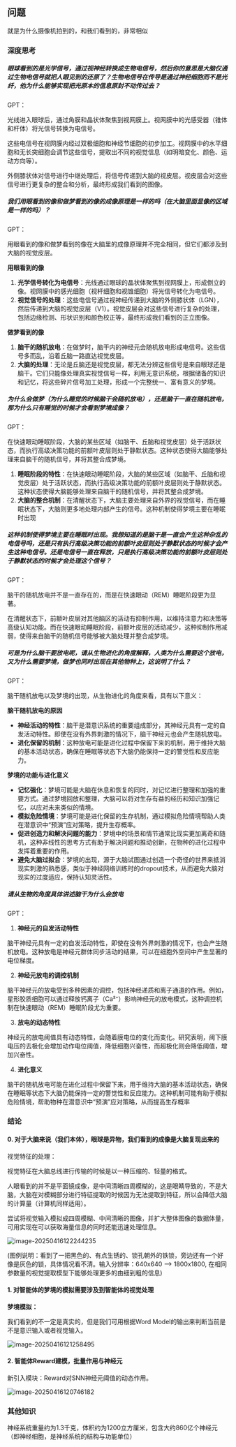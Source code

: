## 问题

就是为什么摄像机拍到的，和我们看到的，非常相似



### 深度思考

##### 眼球看到的是光学信号，通过视神经转换成生物电信号，然后你的意思是大脑仅通过生物电信号就把人眼见到的还原了？生物电信号在传导是通过神经细胞而不是光纤，他为什么能够实现把光原本的信息原封不动传过去？

GPT：

光线进入眼球后，通过角膜和晶状体聚焦到视网膜上。视网膜中的光感受器（锥体和杆体）将光信号转换为电信号。

这些电信号在视网膜内经过双极细胞和神经节细胞的初步加工。视网膜中的水平细胞和无长突细胞会调节这些信号，提取出不同的视觉信息（如明暗变化、颜色、运动方向等）。

[^对于人脑来说可能存在更快的图像信息存储格式]: 人眼所能看到的像素十分的多，分辨率也十分的大，接收到的单位光信号也非常的多，但是大脑能够把这些信号完美的复原出来，或者是大脑能够接收如此庞大的光信息，这说明图像在人脑以一种很高效的压缩方式进行存储。这里可以确定的视网膜提取出来了不同的视觉信息（明暗变化、颜色、运动方向），可以理解为大脑直接处理的就是这些信息，而且是可以根据这些信息复原整个画面的。

外侧膝状体对信号进行中继处理后，将信号传递到大脑的视皮层。视皮层会对这些信号进行更复杂的整合和分析，最终形成我们看到的图像。

##### 我们用眼看到的像和做梦看到的像的成像原理是一样的吗（在大脑里面显像的区域是一样的吗）？

GPT：

用眼看到的像和做梦看到的像在大脑里的成像原理并不完全相同，但它们都涉及到大脑的视觉皮层。

[^这一点和我的猜想一样]: 大脑看到的画面其实是大脑皮层的显像区域，而不是眼睛是显像区域。这是十分关键的。

**用眼看到的像**

1. **光学信号转化为电信号**：光线通过眼球的晶状体聚焦到视网膜上，形成倒立的像。视网膜中的感光细胞（视杆细胞和视锥细胞）将光信号转化为电信号。
2. **视觉信号的处理**：这些电信号通过视神经传递到大脑的外侧膝状体（LGN），然后传递到大脑的视觉皮层（V1）。视觉皮层会对这些信号进行复杂的处理，包括边缘检测、形状识别和颜色校正等，最终形成我们看到的正立图像。

**做梦看到的像**

1. **脑干的随机放电**：在做梦时，脑干内的神经元会随机放电形成电信号。这些信号多而乱，沿着丘脑一路直达视觉皮层。
2. **大脑的处理**：无论是丘脑还是视觉皮层，都无法分辨这些信号是来自眼球还是脑干。它们只能像处理真实视觉信号一样，利用无意识系统，根据储备的知识和记忆，将这些碎片信号加工处理，形成一个完整统一、富有意义的梦境。

##### 为什么会做梦（为什么睡觉的时候脑干会随机放电），还是脑干一直在随机放电，那为什么只有睡觉的时候才会看到梦境成像？

GPT：

在快速眼动睡眠阶段，大脑的某些区域（如脑干、丘脑和视觉皮层）处于活跃状态，而执行高级决策功能的前额叶皮层则处于静默状态。这种状态使得大脑能够处理来自脑干的随机信号，并将其整合成梦境。

1. **睡眠阶段的特性**：在快速眼动睡眠阶段，大脑的某些区域（如脑干、丘脑和视觉皮层）处于活跃状态，而执行高级决策功能的前额叶皮层则处于静默状态。这种状态使得大脑能够处理来自脑干的随机信号，并将其整合成梦境。
2. **大脑的整合机制**：在清醒状态下，大脑主要处理来自外界的视觉信号，而在睡眠状态下，大脑则更多地处理内部产生的信号。这种机制使得梦境主要在睡眠时出现

##### 这种机制使得梦境主要在睡眠时出现。我想知道的是脑干是一直会产生这种杂乱的电信号吗，还是只有执行高级决策功能的前额叶皮层则处于静默状态的时候才会产生这种电信号。还是电信号一直在释放，只是执行高级决策功能的前额叶皮层则处于静默状态的时候才会处理这个信号？

GPT：

脑干的随机放电并不是一直存在的，而是在快速眼动（REM）睡眠阶段更为显著。

[^和我的理解产生了出入]: 网络的输入处理具有两种形式，一个是通过门控机制筛选可用的特征。一种是输入抑制，即在输入的时候对额外的、不需要的信息进行抑制。

在清醒状态下，前额叶皮层对其他脑区的活动有抑制作用，以维持注意力和决策等高级认知功能。而在快速眼动睡眠阶段，前额叶皮层的活动减少，这种抑制作用减弱，使得来自脑干的随机信号能够被大脑处理并整合成梦境。

##### 可是为什么脑干要放电呢，请从生物进化的角度解释，人类为什么需要这个放电，又为什么需要梦境，做梦也同时出现在其他物种上，这说明了什么？

GPT：

脑干随机放电以及梦境的出现，从生物进化的角度来看，具有以下意义：

**脑干随机放电的原因**

- **神经活动的特性**：脑干是潜意识系统的重要组成部分，其神经元具有一定的自发活动特性。即使在没有外界刺激的情况下，脑干神经元也会产生随机放电。
- **进化保留的机制**：这种放电可能是进化过程中保留下来的机制，用于维持大脑的基本活动状态，确保在睡眠等状态下大脑仍能保持一定的警觉性和反应能力。

**梦境的功能与进化意义**

- **记忆强化**：梦境可能是大脑在休息和恢复的同时，对记忆进行整理和加强的重要方式。通过梦境回放和整理，大脑可以将对生存有益的经历和知识加强记忆，以应对未来类似的情境。
- **模拟危险情境**：梦境可能是进化保留的生存机制，通过模拟危险情境帮助人类在潜意识中“预演”应对策略，提升生存概率。
- **促进创造力和解决问题的能力**：梦境中的场景和情节通常比现实更加离奇和随机，这种非线性的思考方式有助于解决问题和推动创新，在物种的进化过程中发挥着重要的作用。
- **避免大脑过拟合**：梦境的出现，源于大脑试图通过创造一个奇怪的世界来抵消现实刺激的熟悉感，类似于神经网络训练时的dropout技术，从而避免大脑对现实的过度适应，保持认知灵活性。

[^个人思考]: 做梦和记忆有关系，因为做梦梦到的都是最近发生的，或者曾经印象深刻的事情。记忆的本质是刺激（详见SPMN），过剩的刺激会被神经元自发式的输出。GPT给出的结果太不正常了，因为做的梦不是模拟危险情景或者为了去强化记忆。

##### 请从生物的角度具体讲述脑干为什么会放电

GPT：

1. **神经元的自发活动特性**

脑干神经元具有一定的自发活动特性，即使在没有外界刺激的情况下，也会产生随机放电。这种放电是神经元群体同步活动的结果，可以在细胞外空间中产生显著的电位梯度。

2. **神经元放电的调控机制**

脑干神经元的放电受到多种因素的调控，包括神经递质和离子通道的作用。例如，星形胶质细胞可以通过释放钙离子（Ca²⁺）影响神经元的放电模式，这种调控机制在快速眼动（REM）睡眠阶段尤为重要。

3. **放电的动态特性**

神经元的放电阈值具有动态特性，会随着膜电位的变化而变化。研究表明，阈下膜电压的去极化会增加动作电位阈值，降低细胞兴奋性，而超极化则会降低阈值，增加兴奋性。

4. **进化意义**

脑干的随机放电可能在进化过程中保留下来，用于维持大脑的基本活动状态，确保在睡眠等状态下大脑仍能保持一定的警觉性和反应能力。这种机制可能有助于模拟危险情境，帮助物种在潜意识中“预演”应对策略，从而提高生存概率

[^智能体建模中的reward]: 奖励机制通常指代多巴胺和内啡肽的作用效果，这么看可以通过设置神经元的动态放电阈值来确定。类比于抽烟和吸毒，吸毒之后会对所有事情不感兴趣，因为毒品影响了神经元的放电阈值，让神经元很难去放电，直接表现即对外界事物没有那么敏感，这同样与治疗抑郁症的药物相类似。



### 结论

#### 0. 对于大脑来说（我们本体），眼球是异物，我们看到的成像是大脑复现出来的

视觉特征的处理：

视觉特征在大脑总线进行传输的时候是以一种压缩的、轻量的格式。

人眼看到的并不是平面镜成像，是中间清晰四周模糊的，这是眼睛导致的，不是大脑，大脑在对模糊部分进行特征提取的时候因为无法提取到特征，所以会降低大脑的计算量（计算机同样适用）。

尝试将视觉输入模拟成四周模糊、中间清晰的图像，并扩大整体图像的数据体量，可用实现在可以获取海量信息的同时还能迅速处理信息。

![image-20250416122244235](..\img\image-20250416122244235.png)

(图例说明：看到了一把黑色的、有点生锈的、锁孔朝外的铁锁，旁边还有一个好像是灰色的锁，具体情况看不清。输入分辨率：640x640 --> 1800x1800, 在相同参数量的视觉提取模型下能够处理更多的由细到粗的信息)

#### 1. 对智能体的梦境的模拟需要涉及到智能体的视觉处理

**梦境模拟：**

我们看到的不一定是真实的，但是我们可用根据Word Model的输出来判断当前是不是意识输入或者视觉输入。

![image-20250416121258495](..\img\image-20250416121258495.png)

#### 2. 智能体Reward建模，批量作用与神经元

新引入模块：Reward对SNN神经元阈值的动态作用。

![image-20250416120746182](..\img\image-20250416120746182.png)



### 其他知识

神经系统重量约为1.3千克，体积约为1200立方厘米，包含大约860亿个神经元（即神经细胞，是神经系统的结构与功能单位）

[^如果ANN网络的神经元可以复现生物神经元的功能，则可以通过860亿个神经元实现功能]: 860亿个神经元，但是一个神经元可能包含众多参数，但是这可以通过NPU去解决。

